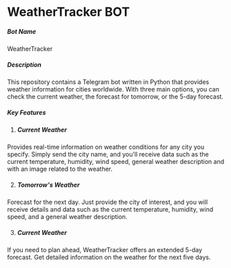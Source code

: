 # WeatherTracker BOT

##### Bot Name
WeatherTracker

##### Description

This repository contains a Telegram bot written in Python that provides weather information for cities worldwide. With three main options, you can check the current weather, the forecast for tomorrow, or the 5-day forecast. 

##### Key Features

1. ##### Current Weather
Provides real-time information on weather conditions for any city you specify. Simply send the city name, and you'll receive data such as the current temperature, humidity, wind speed, general weather description and with an image related to the weather.

2. ##### Tomorrow's Weather
Forecast for the next day. Just provide the city of interest, and you will receive details and data such as the current temperature, humidity, wind speed, and a general weather description.

3. ##### Current Weather
If you need to plan ahead,  WeatherTracker offers an extended 5-day forecast. Get detailed information on the weather for the next five days.
